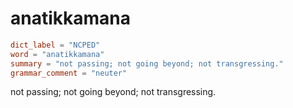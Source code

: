 # anatikkamana

``` toml
dict_label = "NCPED"
word = "anatikkamana"
summary = "not passing; not going beyond; not transgressing."
grammar_comment = "neuter"
```

not passing; not going beyond; not transgressing.

